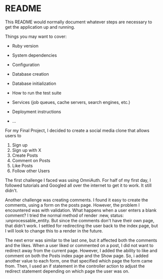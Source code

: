 # README

This README would normally document whatever steps are necessary to get the
application up and running.

Things you may want to cover:

* Ruby version

* System dependencies

* Configuration

* Database creation

* Database initialization

* How to run the test suite

* Services (job queues, cache servers, search engines, etc.)

* Deployment instructions

* ...

For my Final Project, I decided to create a social media clone that allows users to
1. Sign up
2. Sign up with X
2. Create Posts
3. Comment on Posts
4. Like Posts
5. Follow other Users

The first challenge I faced was using OmniAuth. For half of my first day, I followed tutorials
and Googled all over the internet to get it to work. It still didn't.

Another challenge was creating comments. I found it easy to create the comments, using a form on the posts
page. However, the problem I encountered was with validation. What happens when a user enters a blank comment?
I tried the normal method of render :new, status: :unprocessable_entity. But since the comments don't have their 
own page, that didn't work. I settled for redirecting the user back to the index page, but I will look to change this
to a render in the future.


The next error was similar to the last one, but it affected both the comments and the likes. When a user liked or commented on a post, I did not want to redirect away from the current page. However, I added the ability to like and comment on both the Posts index page and the Show page. So, i added another value to each form, one that specified which page the form came from. Then, I used an if statement in the controller action to adjust the redirect statement depending on which page the user was on.
